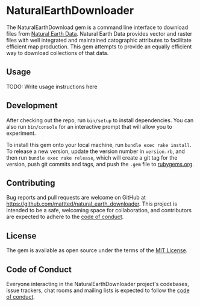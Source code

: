 # NaturalEarthDownloader

The NaturalEarthDownload gem is a command line interface to download files from [Natural Earth Data](https://www.naturalearthdata.com). Natural Earth Data provides vector and raster files with well integrated and maintained catographic attributes to facilitate efficient map production. This gem attempts to provide an equally efficient way to download collections of that data.

## Usage

TODO: Write usage instructions here

## Development

After checking out the repo, run `bin/setup` to install dependencies. You can also run `bin/console` for an interactive prompt that will allow you to experiment.

To install this gem onto your local machine, run `bundle exec rake install`. To release a new version, update the version number in `version.rb`, and then run `bundle exec rake release`, which will create a git tag for the version, push git commits and tags, and push the `.gem` file to [rubygems.org](https://rubygems.org).

## Contributing

Bug reports and pull requests are welcome on GitHub at https://github.com/mattted/natural_earth_downloader. This project is intended to be a safe, welcoming space for collaboration, and contributors are expected to adhere to the [code of conduct](https://github.com/mattted/natural_earth_downloader/blob/master/CODE_OF_CONDUCT.md).


## License

The gem is available as open source under the terms of the [MIT License](https://opensource.org/licenses/MIT).

## Code of Conduct

Everyone interacting in the NaturalEarthDownloader project's codebases, issue trackers, chat rooms and mailing lists is expected to follow the [code of conduct](https://github.com/[USERNAME]/natural_earth_downloader/blob/master/CODE_OF_CONDUCT.md).
